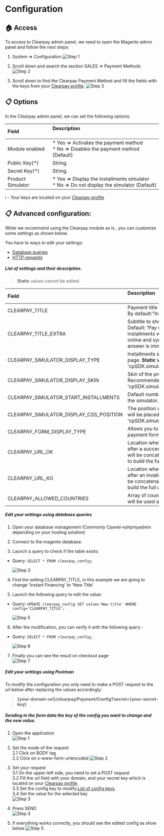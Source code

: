 # Configuration

## :house: Access

To access to Clearpay admin panel, we need to open the Magento admin panel and follow the next steps:

1. System => Configuration
![Step 1](./magento21_step1.png?raw=true "Step 1")

2. Scroll down and search the section SALES => Payment Methods
![Step 2](./magento21_step2.png?raw=true "Step 2")

3. Scroll down to find the Clearpay Payment Method and fill the fields with the keys from your [Clearpay profile](https://bo.clearpay.com/shop).
![Step 3](./magento21_step3.png?raw=true "Step 3")

## :clipboard: Options
In the Clearpay admin panel, we can set the following options:

| Field &nbsp;&nbsp;&nbsp;&nbsp;&nbsp;&nbsp;&nbsp;&nbsp;&nbsp;&nbsp;&nbsp;&nbsp;&nbsp;| Description<br/><br/>
| :------------- |:-------------| 
| Module enabled     | * Yes => Activates the payment method <br/> * No => Disables the payment method (Default)
| Public Key(*) |  String.
| Secret Key(*) |  String. 
| Product Simulator  |  * Yes => Display the installments simulator <br/> * No => Do not display the simulator (Default)

:information_source: - Your keys are located on your [Clearpay profile](https://bo.clearpay.com/shop)

## :clipboard: Advanced configuration:
While we recommend using the Clearpay module as is , you can customize some settings as shown below.

You have to ways to edit your settings:
* [Database queries](./configuration.md#edit-your-settings-using-database-queries)
* [HTTP requests](./configuration.md#edit-your-settings-using-postman)

##### List of settings and their description.

> __Static__ values cannot be edited.


 
 | Field | Description<br/><br/>
 | :------------- |:-------------| 
 | CLEARPAY_TITLE                           | Payment title to show in checkout page. By default:"Instant financing".
 | CLEARPAY_TITLE_EXTRA                     | Subtitle to show in checkout page. Default: 'Pay up to 12 comfortable installments with Clearpay. Completely online and sympathetic request, and the answer is immediate!'.
 | CLEARPAY_SIMULATOR_DISPLAY_TYPE          | Installments simulator on the product page. **Static value**: 'cpSDK.simulator.types.PRODUCT_PAGE'.
 | CLEARPAY_SIMULATOR_DISPLAY_SKIN          | Skin of the product page simulator. Recommended value: 'cpSDK.simulator.skins.BLUE'.
 | CLEARPAY_SIMULATOR_START_INSTALLMENTS    | Default number of installments to use in the simulator. Default: 3.
 | CLEARPAY_SIMULATOR_DISPLAY_CSS_POSITION  | The position where the simulator widget will be placed. Recommended value: 'cpSDK.simulator.positions.INNER'.
 | CLEARPAY_FORM_DISPLAY_TYPE               | Allows you to select the way the Clearpay payment form is displayed.
 | CLEARPAY_URL_OK                          | Location where user will be redirected after a successful payment. This string will be concatenated to the base store url to build the full url
 | CLEARPAY_URL_KO                          | Location where user will be redirected after an invalid payment. This string will be concatenated to the base store url to build the full url  
 | CLEARPAY_ALLOWED_COUNTRIES               | Array of country codes where Clearpay will be used as a payment method. 

 
##### Edit your settings using database queries
1. Open your database management (Commonly Cpanel->phpmyadmin depending on your hosting solution) 

2. Connect to the magento database. 

3. Launch a query to check if the table exists:
  * Query: 
        ```
        SELECT * FROM clearpay_config;
        ```
        
    ![Step 3](./sql_step3.png?raw=true "Step 1")

4. Find the setting CLEARPAY_TITLE, in this example we are going to change 'Instant Financing' to 'New Title'  

5. Launch the following query to edit the value:
  * Query: 
        ```
        UPDATE clearpay_config SET value='New title' WHERE config='CLEARPAY_TITLE';
        ```  
        
    ![Step 5](./sql_step5.png?raw=true "Step 5")


6. After the modification, you can verify it with the following query :
  * Query:
        ```
        SELECT * FROM clearpay_config;
        ```

    ![Step 6](./sql_step6.png?raw=true "Step 6")

7. Finally you can see the result on checkout page  
 ![Step 7](./sql_step7.png?raw=true "Step 7")


##### Edit your settings using Postman
To modify the configuration you only need to make a POST request to the url below after replacing the values accordingly:

> <strong>{your-domain-url}/clearpay/Payment/Config?secret={your-secret-key}</strong>

##### Sending in the form data the key of the config you want to change and the new value.

1. Open the application  
![Step 1](./postman_step1.png?raw=true "Step 1")

2. Set the mode of the request  
2.1 Click on BODY tag  
2.2 Click on x-www-form-urlencoded
![Step 2](./postman_step2.png?raw=true "Step 2")

3. Set your request  
3.1 On the upper-left side, you need to set a POST request  
3.2 Fill the url field with your domain, and your secret key which is located on your [Clearpay profile](https://bo.clearpay.com/shop).     
3.3 Set the config key to modify.[List of config keys](./configuration.md#list-of-settings-and-their-description).  
3.4 Set the value for the selected key  
![Step 3](./postman_step3.png?raw=true "Step 3")

4. Press SEND  
![Step 4](./postman_step4.png?raw=true "Step 4")

5. If everything works correctly, you should see the edited config as show below 
![Step 5](./postman_step5.png?raw=true "Step 5")